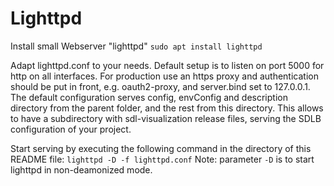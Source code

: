 # Lighttpd

Install small Webserver "lighttpd"
`sudo apt install lighttpd`

Adapt lighttpd.conf to your needs. Default setup is to listen on port 5000 for http on all interfaces.
For production use an https proxy and authentication should be put in front, e.g. oauth2-proxy, and server.bind set to 127.0.0.1.
The default configuration serves config, envConfig and description directory from the parent folder, and the rest from this directory. This allows to have a subdirectory with sdl-visualization release files, serving the SDLB configuration of your project. 

Start serving by executing the following command in the directory of this README file:
`lighttpd -D -f lighttpd.conf`
 Note: parameter `-D` is to start lighttpd in non-deamonized mode.